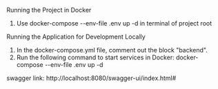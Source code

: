 Running the Project in Docker
1. Use docker-compose --env-file .env up -d in terminal of project root

Running the Application for Development Locally
1. In the docker-compose.yml file, comment out the block "backend".
2. Run the following command to start services in Docker: docker-compose --env-file .env up -d

swagger link: http://localhost:8080/swagger-ui/index.html# 
